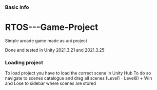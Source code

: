<h3> Basic info </h3>

# RTOS---Game-Project
Simple arcade game made as uni project

Done and tested in Unity 2021.3.21 and 2021.3.25

<h3> Loading project </h3>

To load project you have to load the correct scene in Unity Hub
To do so navigate to scenes catalogue and drag all scenes (Level1 - Level9) + Win and Lose to sidebar where scenes are stored


